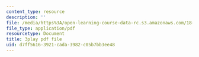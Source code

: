 ```yaml
---
content_type: resource
description: ''
file: /media/https%3A/open-learning-course-data-rc.s3.amazonaws.com/18-085-computational-science-and-engineering-i-fall-2008/d7ff56163921cada3982c05b7bb3ee48_fJSSVcFhA0Y.pdf
file_type: application/pdf
resourcetype: Document
title: 3play pdf file
uid: d7ff5616-3921-cada-3982-c05b7bb3ee48
---
```

